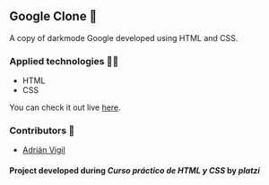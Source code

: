 ## Google Clone 🚀

A copy of darkmode Google developed using HTML and CSS.

### Applied technologies 🧑‍💻
- HTML
- CSS



You can check it out live [here](https://insightvigil.github.io/google-clone).

### Contributors 🤝
- [Adrián Vigil](https://github.com/insightvigil)

#### Project developed during _Curso práctico de HTML y CSS_ by _platzi_



